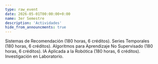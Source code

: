 ```yaml
---
type: raw_event
date: 2026-05-01T00:00:00+0:00
name: 3er Semestre
description: 'Actividades'
hide_from_announcments: true
---
```

Sistemas de Recomendación (180 horas, 6 créditos).
Series Temporales (180 horas, 6 créditos).
Algoritmos para Aprendizaje No Supervisado (180 horas, 6 créditos).
IA Aplicada a la Robótica (180 horas, 6 créditos).
Investigación en Laboratorio.
